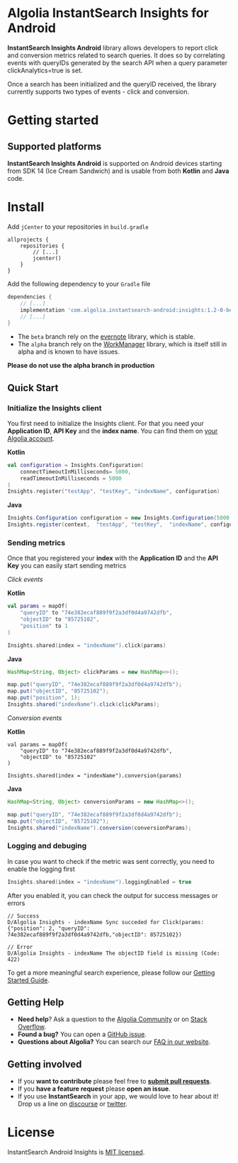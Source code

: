 # Algolia InstantSearch Insights for Android

**InstantSearch Insights Android** library allows developers to report click and conversion metrics related to search queries. It does so by correlating events with queryIDs generated by the search API when a query parameter clickAnalytics=true is set.

Once a search has been initialized and the queryID received, the library currently supports two types of events - click and conversion.

# Getting started

## Supported platforms

**InstantSearch Insights Android** is supported on Android devices starting from SDK 14 (Ice Cream Sandwich) and is usable from both **Kotlin** and **Java** code.

# Install

Add `jCenter` to your repositories in `build.gradle`

```
allprojects {
    repositories {
        // [...]
        jcenter()
    }
}
```

Add the following dependency to your `Gradle` file

```gradle
dependencies {
    // [...]
    implementation 'com.algolia.instantsearch-android:insights:1.2-0-beta02'
    // [...]
}
```

- The `beta` branch rely on the [evernote](https://github.com/evernote/android-job) library, which is stable.
- The `alpha` branch rely on the [WorkManager](https://developer.android.com/topic/libraries/architecture/workmanager/) library, which is itself still in alpha and is known to have issues.

**Please do not use the alpha branch in production**

## Quick Start

### Initialize the Insights client

You first need to initialize the Insights client. For that you need your **Application ID**, **API Key** and the **index name**.
You can find them on [your Algolia account](https://www.algolia.com/api-keys).

**Kotlin**
```kotlin
val configuration = Insights.Configuration(
    connectTimeoutInMilliseconds= 5000,
    readTimeoutInMilliseconds = 5000
)
Insights.register("testApp", "testKey", "indexName", configuration)
```

**Java**
```java
Insights.Configuration configuration = new Insights.Configuration(5000, 5000);
Insights.register(context,  "testApp", "testKey",  "indexName", configuration);
```

### Sending metrics

Once that you registered your **index** with the **Application ID** and the **API Key** you can easily start sending metrics

*Click events*

**Kotlin**
```kotlin
val params = mapOf(
    "queryID" to "74e382ecaf889f9f2a3df0d4a9742dfb",
    "objectID" to "85725102",
    "position" to 1
)

Insights.shared(index = "indexName").click(params)
```

**Java**
```java
HashMap<String, Object> clickParams = new HashMap<>();

map.put("queryID", "74e382ecaf889f9f2a3df0d4a9742dfb");
map.put("objectID", "85725102");
map.put("position", 1);
Insights.shared("indexName").click(clickParams);
```

*Conversion events*

**Kotlin**
```
val params = mapOf(
    "queryID" to "74e382ecaf889f9f2a3df0d4a9742dfb",
    "objectID" to "85725102"
)

Insights.shared(index = "indexName").conversion(params)
```

**Java**
```java
HashMap<String, Object> conversionParams = new HashMap<>();

map.put("queryID", "74e382ecaf889f9f2a3df0d4a9742dfb");
map.put("objectID", "85725102");
Insights.shared("indexName").conversion(conversionParams);
```

### Logging and debuging

In case you want to check if the metric was sent correctly, you need to enable the logging first

```kotlin
Insights.shared(index = "indexName").loggingEnabled = true
```

After you enabled it, you can check the output for success messages or errors

```
// Success
D/Algolia Insights - indexName Sync succeded for Click(params: {"position": 2, "queryID": 74e382ecaf889f9f2a3df0d4a9742dfb,"objectID": 85725102})

// Error
D/Algolia Insights - indexName The objectID field is missing (Code: 422)
```

To get a more meaningful search experience, please follow our [Getting Started Guide](https://community.algolia.com/instantsearch-ios/getting-started.html).

## Getting Help

- **Need help**? Ask a question to the [Algolia Community](https://discourse.algolia.com/) or on [Stack Overflow](http://stackoverflow.com/questions/tagged/algolia).
- **Found a bug?** You can open a [GitHub issue](https://github.com/algolia/instantsearch-android-insights/issues/new).
- **Questions about Algolia?** You can search our [FAQ in our website](https://www.algolia.com/doc/faq/).


## Getting involved

* If you **want to contribute** please feel free to **[submit pull requests](https://github.com/algolia/instantsearch-android-insights/pull/new)**.
* If you **have a feature request** please **open an issue**.
* If you use **InstantSearch** in your app, we would love to hear about it! Drop us a line on [discourse](https://discourse.algolia.com/new-topic?title=InstantSearch%20Mobile%20App:&category_id=10&body=I%27m%20using%20InstantSearch%20for...) or [twitter](https://twitter.com/algolia).

# License

InstantSearch Android Insights is [MIT licensed](LICENSE.md).

[react-instantsearch-github]: https://github.com/algolia/react-instantsearch/
[instantsearch-ios-github]: https://github.com/algolia/instantsearch-ios
[instantsearch-js-github]: https://github.com/algolia/instantsearch.js

